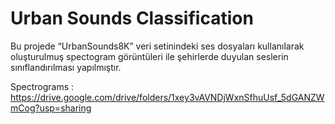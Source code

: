 # Urban Sounds Classification

Bu projede “UrbanSounds8K” veri setinindeki ses dosyaları kullanılarak oluşturulmuş spectogram görüntüleri ile şehirlerde duyulan seslerin sınıflandırılması yapılmıştır. 

Spectrograms : https://drive.google.com/drive/folders/1xey3vAVNDjWxnSfhuUsf_5dGANZWmCog?usp=sharing
